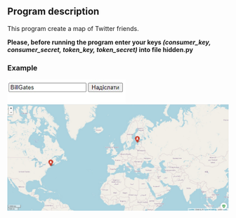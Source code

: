 ## Program description
This program create a map of Twitter friends.

**Please, before running the program enter your keys *(consumer_key, consumer_secret, token_key, token_secret)* into file hidden.py**

### Example
![image](example_input.jpg)
![image](example_output.jpg)